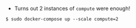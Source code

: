 - Turns out 2 instances of ```compute``` were enough!
```
$ sudo docker-compose up --scale compute=2
```
